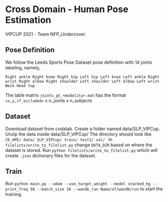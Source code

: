 # Cross Domain - Human Pose Estimation

VIPCUP 2021 - Team NFP_Undercover

## Pose Definition
We follow the Leeds Sports Pose Dataset pose definition with 14 joints labeling, namely, 

`Right ankle
Right knee
Right hip
Left hip
Left knee
Left ankle
Right wrist
Right elbow
Right shoulder
Left shoulder
Left elbow
Left wrist
Neck
Head top`

The lable matrix `joints_gt_<modality>.mat` has the format  `<x,y,if_occluded>` x n_joints x n_subjects 

## Dataset

Download dataset from codalab. Create a folder named data/SLP_VIPCup. Unzip the data inside data/SLP_VIPCup/
The directory should look like
`CD_HPE/
    data/
        SLP_VIPCup/
            train/
            test1/
            val/
`
In `filelists/write_to_filelist.py` change `DATA_DIR` based on where the dataset is stored. Run `python filelists/write_to_filelist.py` which will create `.json` dictionary files for the dataset.

## Train

Run `python main.py --adam --use_target_weight --model stacked_hg --print_freq 50 --batch_size 10 --wandb_run Name/of/wandb/run` to start the training.
